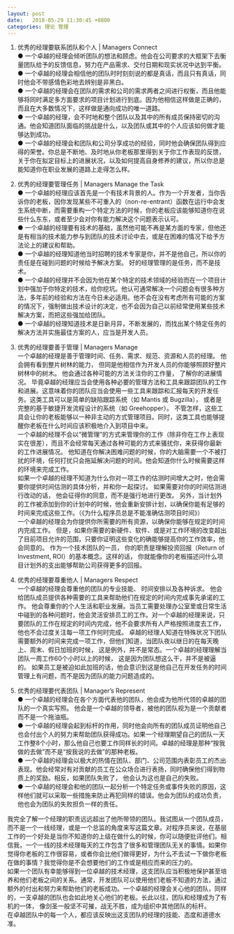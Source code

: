 ```yaml
---
layout: post
date:   2018-05-29 11:30:45 +0800
categories: 理论 管理
---
```

1. 优秀的经理要联系团队和个人 | Managers Connect  
  ● 一个卓越的经理会倾听团队的想法和顾虑。他会在公司要求的大框架下去衡量团队给予的反馈信息，努力在产品需求、交付日期和现实状况中达到平衡。  
  ● 一个卓越的经理会相信他的团队时时刻刻说的都是真话，而且只有真话，同时他会不带感情色彩地去辨别是非黑白。  
  ● 一个卓越的经理会在团队的需求和公司的需求两者之间进行权衡，而且他能够将同时满足多方面要求的项目计划进行到底。因为他相信这样做是正确的，而且在大多数情况下，这样做是通向成功的唯一道路。  
  ● 一个卓越的经理，会不时地和整个团队以及其中的所有成员保持密切的沟通。他会知道团队面临的挑战是什么，以及团队或其中的个人应该如何做才能够达到成功。  
  ● 一个卓越的经理会和团队和公司分享成功的经验，同时他会确保团队得到应得的荣誉。你总是不断地、及时地从你老板那里得到关于你工作表现的反馈，关于你在拟定目标上的进展状况，以及如何提高自身修养的建议，所以你总是能知道你在职业发展的道路上走得怎么样。  
 
2. 优秀的经理要管理任务 | Managers Manage the Task  
  ● 一个卓越的经理应该首先是一个有技术背景的人。作为一个开发者，当你告诉你的老板，因你发现某些不可重入的（non-re-entrant）函数在运行中会发生系统中断，而需要重构一个特定方法的时候，你的老板应该能够知道你在说些什么东东，或者至少会对你有能力解决这个问题表示认可。  
  ● 一个卓越的经理要有技术的基础，虽然他可能不再是某方面的专家，但他还是有相当的技术能力参与到团队的技术讨论中去，或是在困难的情况下给予方法论上的建议和帮助。  
  ● 一个卓越的经理知道他当时招聘的技术专家是你，并不是他自己，所以你的责任是在碰到问题的时候给予解决方案。 好的经理管理的是任务，而不是技术。  
  ● 一个卓越的经理并不会因为他在某个特定的技术领域的经验而在一个项目计划中强加于你特定的技术，给你挖坑。他认可通常解决一个问题会有很多种方法，多年前的经验和方法在今日未必适用。他不会在没有考虑所有可能的方案的情况下，强制做出技术设计的决定，也不会因为自己以前经常使用某些技术解决方案，而把这些强加给团队。  
  ● 一个卓越的经理知道技术是日新月异，不断发展的，而找出某个特定任务的解决方法并实施最佳方案的人，应当是开发人员。  
 
3. 优秀的经理要善于管理 | Managers Manage  
一个卓越的经理是善于管理时间、任务、需求、规范、资源和人员的经理。 他会拥有看到整片树林的能力， 但同是他相信作为开发人员的你能够照顾好整片树林中的树木。 他会通过各种可能的方法关注你的工作量， 了解你的进展情况。 毕竟卓越的经理应当会使用各种必要的管理方法和工具来跟踪团队的工作和进展。这意味着你的团队应当会使用一些工具来跟踪和汇报每天的开发任务。这类工具可以是简单的缺陷跟踪系统（如 Mantis 或 Bugzilla）， 或者是完整的基于敏捷开发流程设计的系统（如 Greehopper）。 不管怎样，这些工具会让你的老板能够以一种非主动的方式管理项目。同时，这类工具也能够提醒你老板在什么时间应该积极地介入到项目中来。  
一个卓越的经理不会以“微管理”的方式来管理你的工作（除非你在工作上表现实在很差），而且不会经常每天通过各种可能的方式来骚扰你，来获得你最新的工作进展情况。 他知道在你解决困难问题的时候，你的大脑需要一个不被打扰的环境，任何打扰只会拖延解决问题的时间。他会知道你什么时候需要这样的环境来完成工作。  
如果一个卓越的经理不知道为什么你对一项工作的估测时间增大之时，他会需要你提供时间估测的具体分析，并和你一起探讨。 如果需要对你的时间估测进行改动的话， 他会征得你的同意，而不是强行地进行更改。 另外，当计划外的工作被添加到你的计划中的时候，他会重新安排计划，以确保你能有足够的时间来完成这些工作。（《为什么程序员总是不能准确估测项目时间》）  
一个卓越的经理会为你提供你所需要的所有资源，以确保你能够在规定的时间内完成工作。 但是，如果你需要的新硬件、软件、或是对工作环境的改变超出了目前项目允许的范围，只要你证明这些变化的确能够提高你的工作效率，他会同意的。 作为一个技术团队的一员， 你的职责是理解投资回报（Return of Investment, ROI）的基本概念。这样的话， 你就能像你的老板描述问什么项目计划外的支出能够帮助公司获得更多的回报。  
 
4. 优秀的经理要尊重他人 | Managers Respect  
一个卓越的经理会尊重他的团队的专业技能、 时间安排以及各种诉求。 他会给团队成员提供各种需要的工具来帮助他们在规定的时间内完成事先承诺的工作。 他会尊重你的个人生活和职业发展。当员工需要处理办公室里或日常生活中碰到的各种问题时，他会灵活安排员工的工作。对一个卓越的经理来说，只要团队的工作在规定的时间内完成，他不会要求所有人严格按照进度去工作， 他也不会过度关注每一项工作何时完成。 卓越的经理人知道在特殊状况下团队需要额外的时间来完成一项工作，但他们知道，当团队夜以继日的在每天晚上、周末、假日加班的时候， 这是例外，并不是常态。一个卓越的经理理解当团队一周工作60个小时以上的时候， 这是因为团队想这么干，并不是被逼的。 如果员工是被迫如此加班的话，他会意识到这是他自己在开发任务的时间管理上有问题，而不是因为团队的能力问题造成的。  
 
5. 优秀的经理要代表团队 | Manager’s Represent   
  ● 一个卓越的经理会在各个方面代表他的团队，他会成为他所代领的卓越的团队的一个真实写照。 他会是一个卓越的领导者，被他的团队视为是一个贡献者而不是一个拖油瓶。  
  ● 一个卓越的经理会起到标杆的作用，同时他会向所有的团队成员证明他自己也会付出个人的努力来帮助团队获得成功。如果一个经理期望自己的团队一天工作整8个小时，那么他自己也要工作同样长的时间。卓越的经理是那种“按我做的去做”而不是“按我说的去做”的那种老板。  
  ● 一个卓越的经理会以极大的热情在团队、部门、公司范围内表彰员工的杰出表现。他会经常对有对贡献的员工在公众场合进行表扬，同时确保他们得到物质上的奖励。相反，如果团队失败了， 他会认为这也是自己的失败。  
  ● 一个卓越的经理会和他的团队一起分析一个特定任务或事件失败的原因，这样他们就可以采取一些措施来防止再犯同样的错误。他会为团队的成功负责， 他也会为团队的失败担负一样的责任。  
 
我完全了解一个经理的职责远远超出了他所带领的团队。我试图从一个团队成员，而不是一个一线经理，或是一个总监的角度来写这篇文章。对程序员来说，在基层工作的一个好处是当你不知道你的上级在做什么的时候，你可以随便批评他们。相信我，一个一线的技术经理每天的工作包含了很多和管理团队无关的事情。如果你觉得你老板的工作很容易，或者你会比他们做得更好，为什么不去试一下做你老板在做的事情？我觉得你是不会想要他们的工作或是相应而来的压力的。  
如果一个团队有幸能够得到一位卓越的技术经理，这支团队应当积极地保护甚至培养和他们老板之间的关系。通常，开发团队可以使用他们老板不知道的方法，通过额外的付出和努力来帮助他们的老板成功。一个卓越的经理会关心他的团队，同样的，一支卓越的团队也会如此地关心他们的老板。长此以往，团队和经理成为了有机的一体， 像剑圣一般坚不可摧，战无不胜，成为组织中其他团队的标杆。  
在卓越团队中的每一个人，都应该反映出这支团队的经理的技能、态度和道德水准。